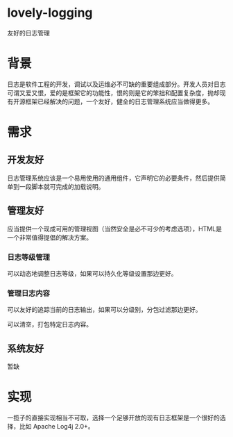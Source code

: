 # lovely-logging
友好的日志管理

# 背景
日志是软件工程的开发，调试以及运维必不可缺的重要组成部分。开发人员对日志可谓又爱又恨，爱的是框架它的功能性，恨的则是它的笨拙和配置复杂度，抛却现有开源框架已经解决的问题，一个友好，健全的日志管理系统应当做得更多。

# 需求
## 开发友好
日志管理系统应该是一个易用使用的通用组件，它声明它的必要条件，然后提供简单到一段脚本就可完成的加载说明。
## 管理友好
应当提供一个现成可用的管理视图（当然安全是必不可少的考虑选项），HTML是一个非常值得提倡的解决方案。
### 日志等级管理
可以动态地调整日志等级，如果可以持久化等级设置那边更好。
### 管理日志内容
可以友好的追踪当前的日志输出，如果可以分级别，分包过滤那边更好。

可以清空，打包特定日志内容。
## 系统友好
暂缺
# 实现
一揽子的直接实现相当不可取，选择一个足够开放的现有日志框架是一个很好的选择，比如 Apache Log4j 2.0+。
